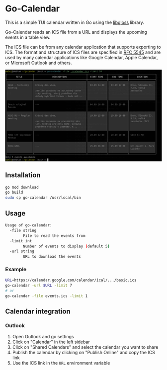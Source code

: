 # Go-Calendar

This is a simple TUI calendar written in Go using the [libgloss](https://github.com/charmbracelet/lipgloss) library.

Go-Calendar reads an ICS file from a URL and displays the upcoming events in a table view.

The ICS file can be from any calendar application that supports exporting to ICS. The format and structure of ICS files are specified in [RFC 5545](https://tools.ietf.org/html/rfc5545) and are used by many calendar applications like Google Calendar, Apple Calendar, or Microsoft Outlook and others.

![Screenshot](img/demo.png)

## Installation

```bash
go mod download
go build
sudo cp go-calendar /usr/local/bin
```

## Usage

```bash
Usage of go-calendar:
  -file string
    	File to read the events from
  -limit int
    	Number of events to display (default 5)
  -url string
    	URL to download the events
```

### Example

```bash
URL=https://calendar.google.com/calendar/ical/.../basic.ics
go-calendar -url $URL -limit 7
# or
go-calendar -file events.ics -limit 1
```

## Calendar integration

### Outlook

1. Open Outlook and go settings
2. Click on "Calendar" in the left sidebar
3. Click on "Shared Calendars" and select the calendar you want to share
4. Publish the calendar by clicking on "Publish Online" and copy the ICS link
5. Use the ICS link in the `URL` environment variable
